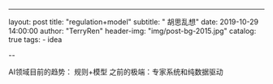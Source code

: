 ---
layout:     post
title:      "regulation+model"
subtitle:   " 胡思乱想"
date:       2019-10-29 14:00:00
author:     "TerryRen"
header-img: "img/post-bg-2015.jpg"
catalog: true
tags:
    - idea

--

 AI领域目前的趋势：
 规则+模型
 之前的极端：专家系统和纯数据驱动

